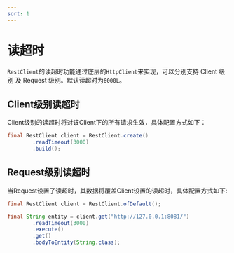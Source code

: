 ```yaml
---
sort: 1
---
```


# 读超时
`RestClient`的读超时功能通过底层的`HttpClient`来实现，可以分别支持 Client 级别 及 Request 级别。默认读超时为`6000L`。

## Client级别读超时
Client级别的读超时将对该Client下的所有请求生效，具体配置方式如下：
```java
final RestClient client = RestClient.create()
        .readTimeout(3000)
        .build();
```

## Request级别读超时
当Request设置了读超时，其数据将覆盖Client设置的读超时，具体配置方式如下:
```java
final RestClient client = RestClient.ofDefault();

final String entity = client.get("http://127.0.0.1:8081/")
        .readTimeout(3000)
        .execute()
        .get()
        .bodyToEntity(String.class);
```